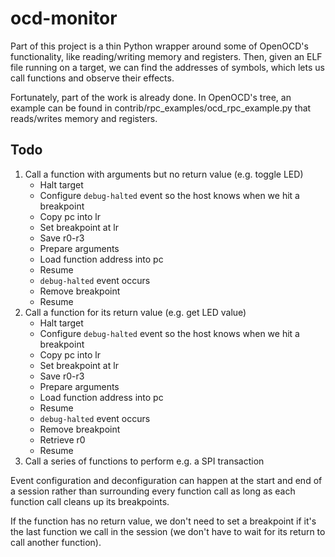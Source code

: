 
# ocd-monitor

Part of this project is a thin Python wrapper around some of OpenOCD's 
functionality, like reading/writing memory and registers. Then, given an ELF
file running on a target, we can find the addresses of symbols, which lets us
call functions and observe their effects.

Fortunately, part of the work is already done. In OpenOCD's tree, an example can
be found in contrib/rpc\_examples/ocd\_rpc\_example.py that reads/writes memory
and registers.

## Todo

1. Call a function with arguments but no return value (e.g. toggle LED)
   - Halt target
   - Configure `debug-halted` event so the host knows when we hit a breakpoint
   - Copy pc into lr
   - Set breakpoint at lr
   - Save r0-r3
   - Prepare arguments
   - Load function address into pc
   - Resume
   - `debug-halted` event occurs
   - Remove breakpoint
   - Resume
2. Call a function for its return value (e.g. get LED value)
   - Halt target
   - Configure `debug-halted` event so the host knows when we hit a breakpoint
   - Copy pc into lr
   - Set breakpoint at lr
   - Save r0-r3
   - Prepare arguments
   - Load function address into pc
   - Resume
   - `debug-halted` event occurs
   - Remove breakpoint
   - Retrieve r0
   - Resume
3. Call a series of functions to perform e.g. a SPI transaction

Event configuration and deconfiguration can happen at the start and end of a
session rather than surrounding every function call as long as each function
call cleans up its breakpoints.

If the function has no return value, we don't need to set a breakpoint if it's
the last function we call in the session (we don't have to wait for its return
to call another function).
